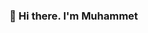 ### 👋 Hi there. I'm Muhammet 

<!--
**msaralll/msaralll** is a ✨ _special_ ✨ repository because its `README.md` (this file) appears on your GitHub profile.

Here are some ideas to get you started:

- 
- 🌱 I’m currently learning HTML, CSS, JavaScript, React, Node JS
- 📫 How to reach me: muhammetsaralmkm@gmail.com
-->
